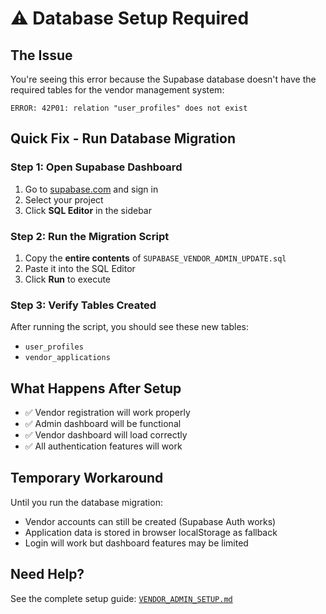 # ⚠️ Database Setup Required

## The Issue
You're seeing this error because the Supabase database doesn't have the required tables for the vendor management system:

```
ERROR: 42P01: relation "user_profiles" does not exist
```

## Quick Fix - Run Database Migration

### Step 1: Open Supabase Dashboard
1. Go to [supabase.com](https://supabase.com) and sign in
2. Select your project
3. Click **SQL Editor** in the sidebar

### Step 2: Run the Migration Script
1. Copy the **entire contents** of `SUPABASE_VENDOR_ADMIN_UPDATE.sql`
2. Paste it into the SQL Editor
3. Click **Run** to execute

### Step 3: Verify Tables Created
After running the script, you should see these new tables:
- `user_profiles`
- `vendor_applications`

## What Happens After Setup
- ✅ Vendor registration will work properly
- ✅ Admin dashboard will be functional  
- ✅ Vendor dashboard will load correctly
- ✅ All authentication features will work

## Temporary Workaround
Until you run the database migration:
- Vendor accounts can still be created (Supabase Auth works)
- Application data is stored in browser localStorage as fallback
- Login will work but dashboard features may be limited

## Need Help?
See the complete setup guide: [`VENDOR_ADMIN_SETUP.md`](./VENDOR_ADMIN_SETUP.md)